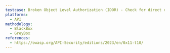```yaml
---
testcase: Broken Object Level Authorization (IDOR) - Check for direct object reference flaws by tampering resource identifiers (IDs, UUIDs) in requests and verify you cannot access or modify other users’ data
platforms: 
  - API
methodology: 
  - BlackBox
  - GreyBox
references:
  - https://owasp.org/API-Security/editions/2023/en/0x11-t10/
---
```

